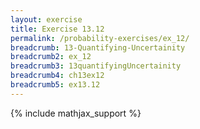 ```yaml
---
layout: exercise
title: Exercise 13.12
permalink: /probability-exercises/ex_12/
breadcrumb: 13-Quantifying-Uncertainity
breadcrumb2: ex_12
breadcrumb3: 13quantifyingUncertainity
breadcrumb4: ch13ex12
breadcrumb5: ex13.12
---
```


{% include mathjax_support %}

